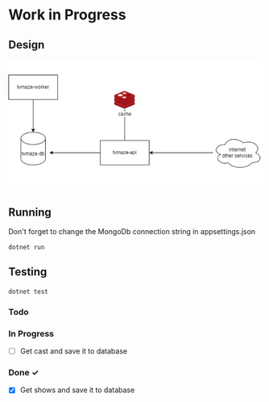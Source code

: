 # Work in Progress

## Design

![Design](docs/design.jfif)

## Running

Don't forget to change the MongoDb connection string in appsettings.json

```
dotnet run
```

## Testing

```
dotnet test
```

### Todo

### In Progress

- [ ] Get cast and save it to database

### Done ✓

- [x] Get shows and save it to database
